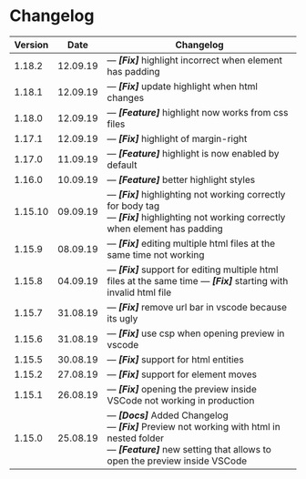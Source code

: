 # Changelog

| Version | Date     | Changelog                                                                                                                                                                                           |
| ------- | -------- | --------------------------------------------------------------------------------------------------------------------------------------------------------------------------------------------------- |
| 1.18.2  | 12.09.19 | &mdash; **_[Fix]_** highlight incorrect when element has padding                                                                                                                                    |
| 1.18.1  | 12.09.19 | &mdash; **_[Fix]_** update highlight when html changes                                                                                                                                              |
| 1.18.0  | 12.09.19 | &mdash; **_[Feature]_** highlight now works from css files                                                                                                                                          |
| 1.17.1  | 12.09.19 | &mdash; **_[Fix]_** highlight of margin-right                                                                                                                                                       |
| 1.17.0  | 11.09.19 | &mdash; **_[Feature]_** highlight is now enabled by default                                                                                                                                         |
| 1.16.0  | 10.09.19 | &mdash; **_[Feature]_** better highlight styles                                                                                                                                                     |
| 1.15.10 | 09.09.19 | &mdash; **_[Fix]_** highlighting not working correctly for body tag <br> &mdash; **_[Fix]_** highlighting not working correctly when element has padding                                            |
| 1.15.9  | 08.09.19 | &mdash; **_[Fix]_** editing multiple html files at the same time not working                                                                                                                        |
| 1.15.8  | 04.09.19 | &mdash; **_[Fix]_** support for editing multiple html files at the same time &mdash; **_[Fix]_** starting with invalid html file                                                                    |
| 1.15.7  | 31.08.19 | &mdash; **_[Fix]_** remove url bar in vscode because its ugly                                                                                                                                       |
| 1.15.6  | 31.08.19 | &mdash; **_[Fix]_** use csp when opening preview in vscode                                                                                                                                          |
| 1.15.5  | 30.08.19 | &mdash; **_[Fix]_** support for html entities                                                                                                                                                       |
| 1.15.2  | 27.08.19 | &mdash; **_[Fix]_** support for element moves                                                                                                                                                       |
| 1.15.1  | 26.08.19 | &mdash; **_[Fix]_** opening the preview inside VSCode not working in production                                                                                                                     |
| 1.15.0  | 25.08.19 | &mdash; **_[Docs]_** Added Changelog <br> &mdash; **_[Fix]_** Preview not working with html in nested folder <br> &mdash; **_[Feature]_** new setting that allows to open the preview inside VSCode |
